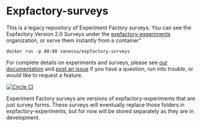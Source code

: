 # Expfactory-surveys

This is a legacy repository of Experiment Factory surveys. You can see the Expfactory Version 2.0 Surveys under the [expfactory-experiments](https://www.github.com/expfactory-experiments) organization, or serve them instantly from a container"

```
docker run -p 80:80 vanessa/expfactory-surveys
```

For complete details on experiments and surveys, please see [our documentation](https://expfactory.github.io/expfactory) and [post an issue](https://www.github.com/expfactory/expfactory) if you have a question, run into trouble, or would like to request a feature.

[![Circle CI](https://circleci.com/gh/expfactory/expfactory-surveys.svg?style=svg)](https://circleci.com/gh/expfactory/expfactory-surveys)

Experiment Factory surveys are versions of expfactory-experiments that are just survey forms. These surveys will eventually replace those folders in expfactory-experiments, but for now will be stored separately as they are in development.
